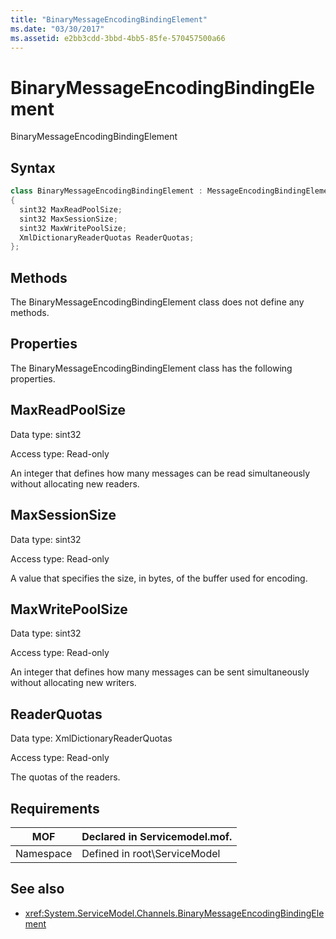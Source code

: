 ```yaml
---
title: "BinaryMessageEncodingBindingElement"
ms.date: "03/30/2017"
ms.assetid: e2bb3cdd-3bbd-4bb5-85fe-570457500a66
---
```

# BinaryMessageEncodingBindingElement
BinaryMessageEncodingBindingElement  
  
## Syntax  
  
```csharp  
class BinaryMessageEncodingBindingElement : MessageEncodingBindingElement  
{  
  sint32 MaxReadPoolSize;  
  sint32 MaxSessionSize;  
  sint32 MaxWritePoolSize;  
  XmlDictionaryReaderQuotas ReaderQuotas;  
};  
```  
  
## Methods  
 The BinaryMessageEncodingBindingElement class does not define any methods.  
  
## Properties  
 The BinaryMessageEncodingBindingElement class has the following properties.  
  
## MaxReadPoolSize  
 Data type: sint32  
  
 Access type: Read-only  
  
 An integer that defines how many messages can be read simultaneously without allocating new readers.  
  
## MaxSessionSize  
 Data type: sint32  
  
 Access type: Read-only  
  
 A value that specifies the size, in bytes, of the buffer used for encoding.  
  
## MaxWritePoolSize  
 Data type: sint32  
  
 Access type: Read-only  
  
 An integer that defines how many messages can be sent simultaneously without allocating new writers.  
  
## ReaderQuotas  
 Data type: XmlDictionaryReaderQuotas  
  
 Access type: Read-only  
  
 The quotas of the readers.  
  
## Requirements  
  
|MOF|Declared in Servicemodel.mof.|  
|---------|-----------------------------------|  
|Namespace|Defined in root\ServiceModel|  
  
## See also
- <xref:System.ServiceModel.Channels.BinaryMessageEncodingBindingElement>

